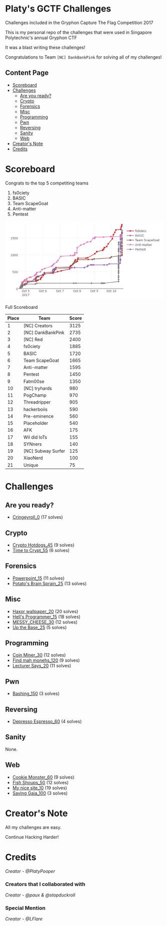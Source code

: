 # Platy's GCTF Challenges
Challenges included in the Gryphon Capture The Flag Competition 2017

This is my personal repo of the challenges that were used in Singapore Polytechnic's annual Gryphon CTF

It was a blast writing these challenges!

Congratulations to Team `[NC] DankBankPink` for solving all of my challenges!

## Content Page
- [Scoreboard](#scoreboard)
- [Challenges](#challenges)
	- [Are you ready?](#are-you-ready)
	- [Crypto](#crypto)
	- [Forensics](#forensics)
	- [Misc](#misc)
	- [Programming](#programming)
	- [Pwn](#pwn)
	- [Reversing](#reversing)
	- [Sanity](#sanity)
	- [Web](#web)
- [Creator's Note](#creators-note)
- [Credits](#credits)


# Scoreboard
Congrats to the top 5 competiting teams
1. fs0ciety
2. BASIC
3. Team ScapeGoat
4. Anti-matter
5. Pentest

![Scoreboard](Scoreboard.jpg)

Full Scoreboard

| Place | Team               | Score |
|-------|--------------------|-------|
| 1     | [NC] Creators      | 3125  |
| 2     | [NC] DankBankPink  | 2735  |
| 3     | [NC] Red           | 2400  |
| 4     | fs0ciety           | 1885  |
| 5     | BASIC              | 1720  |
| 6     | Team ScapeGoat     | 1665  |
| 7     | Anti-matter        | 1595  |
| 8     | Pentest            | 1450  |
| 9     | Fatm00se           | 1350  |
| 10    | [NC] tryhards      | 980   |
| 11    | PogChamp           | 970   |
| 12    | Threadripper       | 905   |
| 13    | hackerboiis        | 590   |
| 14    | Pre-eminence       | 560   |
| 15    | Placeholder        | 540   |
| 16    | AFK                | 175   |
| 17    | Wil did IoTs       | 155   |
| 18    | SYNners            | 140   |
| 19    | [NC] Subway Surfer | 125   |
| 20    | XiaoNerd           | 100   |
| 21    | Unique             | 75    |
# Challenges
## Are you ready?
- [Cringeyroll_0](Cringeyroll_0) (17 solves)

## Crypto
- [Crypto Hotdogs_45](Crypto%20Hotdogs_45) (9 solves)
- [Time to Crypt_55](Time%20to%20Crypt_55) (6 solves)

## Forensics
- [Powerpoint_15](Powerpoint_15) (11 solves)
- [Potato's Brain Sprain_25](Potato's%20Brain%20Sprain_25) (13 solves)

## Misc
- [Haxor wallpaper_20](Haxor%20wallpaper_20) (20 solves)
- [Hell's Programmer_15](Hell's%20Programmer_15) (18 solves)
- [MESSY_CHEESE_30](MESSY_CHEESE_30) (12 solves)
- [Up the Base_25](Up%20the%20Base_25) (5 solves)

## Programming
- [Coin Miner_30](Coin%20Miner_30) (12 solves)
- [Find mah monehs_120](Find%20mah%20monehs_120) (9 solves)
- [Lecturer Says_20](Lecturer%20Says_20) (11 solves)

## Pwn
- [Bashing_150](Bashing_150) (3 solves)

## Reversing
- [Depresso Espresso_60](Depresso%20Espresso_60) (4 solves)

## Sanity
None.

## Web
- [Cookie Monster_60](Cookie%20Monster_60) (9 solves)
- [Fish Shoups_50](Fish%20Shoup_50) (12 solves)
- [My nice site_10](My%20nice%20site_10) (19 solves)
- [Saving Gaia_100](Saving%20Gaia_100) (3 solves)

# Creator's Note
All my challenges are easy.

Continue Hacking Harder!

# Credits
<i>Creator - @PlatyPooper</i>

### Creators that I collaborated with
<i>Creator - @paux &amp; @stopduckroll</i>

### Special Mention
<i>Creator - @LFlare</i>
